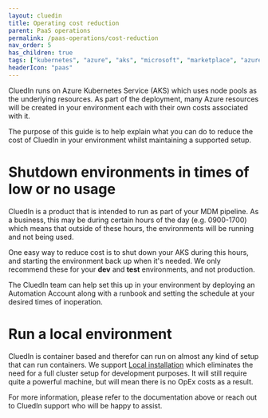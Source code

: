 ```yaml
---
layout: cluedin
title: Operating cost reduction
parent: PaaS operations
permalink: /paas-operations/cost-reduction
nav_order: 5
has_children: true
tags: ["kubernetes", "azure", "aks", "microsoft", "marketplace", "azure-marketplace", "cost", "reduction", "reducing"]
headerIcon: "paas"
---
```


CluedIn runs on Azure Kubernetes Service (AKS) which uses node pools as the underlying resources. As part of the deployment, many Azure resources will be created in your environment each with their own costs associated with it.

The purpose of this guide is to help explain what you can do to reduce the cost of CluedIn in your environment whilst maintaining a supported setup.

# Shutdown environments in times of low or no usage

CluedIn is a product that is intended to run as part of your MDM pipeline. As a business, this may be during certain hours of the day (e.g. 0900-1700) which means that outside of these hours, the environments will be running and not being used.

One easy way to reduce cost is to shut down your AKS during this hours, and starting the environment back up when it's needed. We only recommend these for your **dev** and **test** environments, and not production.

The CluedIn team can help set this up in your environment by deploying an Automation Account along with a runbook and setting the schedule at your desired times of inoperation.

# Run a local environment

CluedIn is container based and therefor can run on almost any kind of setup that can run containers.
We support [Local installation](/deployment/local) which eliminates the need for a full cluster setup for development purposes. It will still require quite a powerful machine, but will mean there is no OpEx costs as a result.

For more information, please refer to the documentation above or reach out to CluedIn support who will be happy to assist.